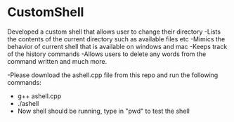 # CustomShell
Developed a custom shell that allows user to change their directory
-Lists the contents of the current directory such as available files etc
-Mimics the behavior of current shell that is available on windows and mac
-Keeps track of the history commands
-Allows users to delete any words from the command written and much more.

-Please download the ashell.cpp file from this repo and run the following commands:
- g++ ashell.cpp
- ./ashell
- Now shell should be running, type in "pwd" to test the shell

